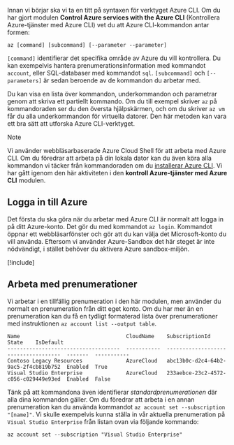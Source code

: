 Innan vi börjar ska vi ta en titt på syntaxen för verktyget Azure CLI. Om du har gjort modulen **Control Azure services with the Azure CLI** (Kontrollera Azure-tjänster med Azure CLI) vet du att Azure CLI-kommandon antar formen:

```azurecli
az [command] [subcommand] [--parameter --parameter]
```

`[command]` identifierar det specifika område av Azure du vill kontrollera. Du kan exempelvis hantera prenumerationsinformation med kommandot `account`, eller SQL-databaser med kommandot `sql`. `[subcommand]` och `[--parameters]` är sedan beroende av de kommandon du arbetar med. 

Du kan visa en lista över kommandon, underkommandon och parametrar genom att skriva ett partiellt kommando. Om du till exempel skriver `az` på kommandoraden ser du den översta hjälpskärmen, och om du skriver `az vm` får du alla underkommandon för virtuella datorer. Den här metoden kan vara ett bra sätt att utforska Azure CLI-verktyget.

> [!NOTE]
> Vi använder webbläsarbaserade Azure Cloud Shell för att arbeta med Azure CLI. Om du föredrar att arbeta på din lokala dator kan du även köra alla kommandon vi täcker från kommandoraden om du [installerar Azure CLI](https://docs.microsoft.com/cli/azure/install-azure-cli?view=azure-cli-latest). Vi har gått igenom den här aktiviteten i den **kontroll Azure-tjänster med Azure CLI** modulen.

## <a name="login-to-azure"></a>Logga in till Azure

Det första du ska göra när du arbetar med Azure CLI är normalt att logga in på ditt Azure-konto. Det gör du med kommandot `az login`. Kommandot öppnar ett webbläsarfönster och gör att du kan välja det Microsoft-konto du vill använda. Eftersom vi använder Azure-Sandbox det här steget är inte nödvändigt, i stället behöver du aktivera Azure sandbox-miljön.

<!-- Activate the sandbox -->
[!include[](../../../includes/azure-sandbox-activate.md)]

## <a name="working-with-subscriptions"></a>Arbeta med prenumerationer

Vi arbetar i en tillfällig prenumeration i den här modulen, men använder du normalt en prenumeration från ditt eget konto. Om du har mer än en prenumeration kan du få en tydligt formaterad lista över prenumerationer med instruktionen `az account list --output table`.

```
Name                                  CloudName    SubscriptionId                        State    IsDefault
------------------------------------  -----------  ------------------------------------  -------  -----------
Contoso Legacy Resources              AzureCloud   abc13b0c-d2c4-64b2-9ac5-2f4cb819b752  Enabled  True
Visual Studio Enterprise              AzureCloud   233aebce-23c2-4572-c056-c029449e93ed  Enabled  False
```

Tänk på att kommandona även identifierar _standardprenumerationen_ där alla dina kommandon gäller. Om du föredrar att arbeta i en annan prenumeration kan du använda kommandot `az account set --subscription "[name]"`. Vi skulle exempelvis kunna ställa in vår aktuella prenumeration på `Visual Studio Enterprise` från listan ovan via följande kommando:

```azurecli
az account set --subscription "Visual Studio Enterprise"
```